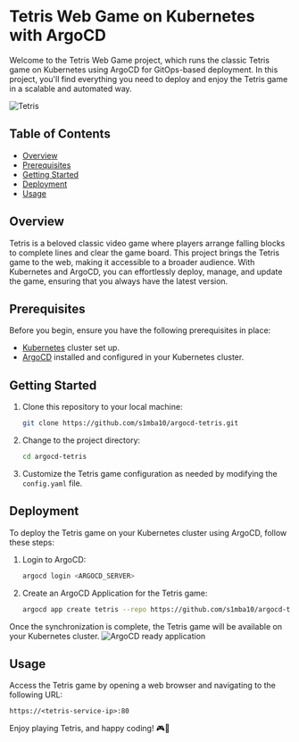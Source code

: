 # Tetris Web Game on Kubernetes with ArgoCD

Welcome to the Tetris Web Game project, which runs the classic Tetris game on Kubernetes using ArgoCD for GitOps-based deployment. In this project, you'll find everything you need to deploy and enjoy the Tetris game in a scalable and automated way.

![Tetris](https://github.com/s1mba10/argocd-tetris/assets/101098236/bb387687-2701-4910-9ef7-1817039a6d72)


## Table of Contents

- [Overview](#overview)
- [Prerequisites](#prerequisites)
- [Getting Started](#getting-started)
- [Deployment](#deployment)
- [Usage](#usage)


## Overview

Tetris is a beloved classic video game where players arrange falling blocks to complete lines and clear the game board. This project brings the Tetris game to the web, making it accessible to a broader audience. With Kubernetes and ArgoCD, you can effortlessly deploy, manage, and update the game, ensuring that you always have the latest version.

## Prerequisites

Before you begin, ensure you have the following prerequisites in place:

- [Kubernetes](https://kubernetes.io/) cluster set up.
- [ArgoCD](https://argoproj.github.io/argo-cd/) installed and configured in your Kubernetes cluster.

## Getting Started

1. Clone this repository to your local machine:

   ```bash
   git clone https://github.com/s1mba10/argocd-tetris.git
   ```

2. Change to the project directory:

   ```bash
   cd argocd-tetris
   ```

3. Customize the Tetris game configuration as needed by modifying the `config.yaml` file.

## Deployment

To deploy the Tetris game on your Kubernetes cluster using ArgoCD, follow these steps:

1. Login to ArgoCD:

   ```bash
   argocd login <ARGOCD_SERVER>
   ```

2. Create an ArgoCD Application for the Tetris game:

   ```bash
   argocd app create tetris --repo https://github.com/s1mba10/argocd-tetris.git --path manifests --dest-server https://kubernetes.default.svc --dest-namespace default --sync-policy automated
   ```

Once the synchronization is complete, the Tetris game will be available on your Kubernetes cluster.
![ArgoCD ready application](https://github.com/s1mba10/argocd-tetris/assets/101098236/e6c55a42-1340-44e2-9300-70201b1e3cd7)


## Usage

Access the Tetris game by opening a web browser and navigating to the following URL:

```
https://<tetris-service-ip>:80
```
Enjoy playing Tetris, and happy coding! 🎮🚀

